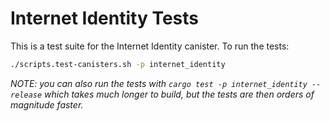 # Internet Identity Tests

This is a test suite for the Internet Identity canister. To run the tests:

```bash
./scripts.test-canisters.sh -p internet_identity
```

_NOTE: you can also run the tests with `cargo test -p internet_identity --release` which takes much longer to build, but the tests are then orders of magnitude faster._
